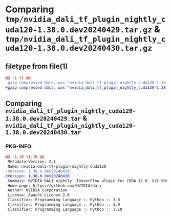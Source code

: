 # Comparing `tmp/nvidia_dali_tf_plugin_nightly_cuda120-1.38.0.dev20240429.tar.gz` & `tmp/nvidia_dali_tf_plugin_nightly_cuda120-1.38.0.dev20240430.tar.gz`

## filetype from file(1)

```diff
@@ -1 +1 @@
-gzip compressed data, was "nvidia_dali_tf_plugin_nightly_cuda120-1.38.0.dev20240429.tar", last modified: Mon Apr  5 07:00:00 1993, max compression
+gzip compressed data, was "nvidia_dali_tf_plugin_nightly_cuda120-1.38.0.dev20240430.tar", last modified: Mon Apr  5 07:00:00 1993, max compression
```

## Comparing `nvidia_dali_tf_plugin_nightly_cuda120-1.38.0.dev20240429.tar` & `nvidia_dali_tf_plugin_nightly_cuda120-1.38.0.dev20240430.tar`

### PKG-INFO

```diff
@@ -1,10 +1,10 @@
 Metadata-Version: 2.1
 Name: nvidia-dali-tf-plugin-nightly-cuda120
-Version: 1.38.0.dev20240429
+Version: 1.38.0.dev20240430
 Summary: NVIDIA DALI nightly  TensorFlow plugin for CUDA 12.0. Git SHA: 82983535cd65dc1ba11018b4b35dbae6e2c305d5
 Home-page: https://github.com/NVIDIA/dali
 Author: NVIDIA Corporation
 License: Apache License 2.0
 Classifier: Programming Language :: Python :: 3.8
 Classifier: Programming Language :: Python :: 3.9
 Classifier: Programming Language :: Python :: 3.10
```

